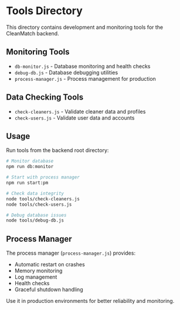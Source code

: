 # Tools Directory

This directory contains development and monitoring tools for the CleanMatch backend.

## Monitoring Tools
- `db-monitor.js` - Database monitoring and health checks
- `debug-db.js` - Database debugging utilities
- `process-manager.js` - Process management for production

## Data Checking Tools
- `check-cleaners.js` - Validate cleaner data and profiles
- `check-users.js` - Validate user data and accounts

## Usage

Run tools from the backend root directory:

```bash
# Monitor database
npm run db:monitor

# Start with process manager
npm run start:pm

# Check data integrity
node tools/check-cleaners.js
node tools/check-users.js

# Debug database issues
node tools/debug-db.js
```

## Process Manager

The process manager (`process-manager.js`) provides:
- Automatic restart on crashes
- Memory monitoring
- Log management
- Health checks
- Graceful shutdown handling

Use it in production environments for better reliability and monitoring.
